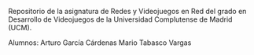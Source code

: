 Repositorio de la asignatura de Redes y Videojuegos en Red del grado en Desarrollo de Videojuegos de la Universidad Complutense de Madrid (UCM).

Alumnos: 
Arturo García Cárdenas
Mario Tabasco Vargas
